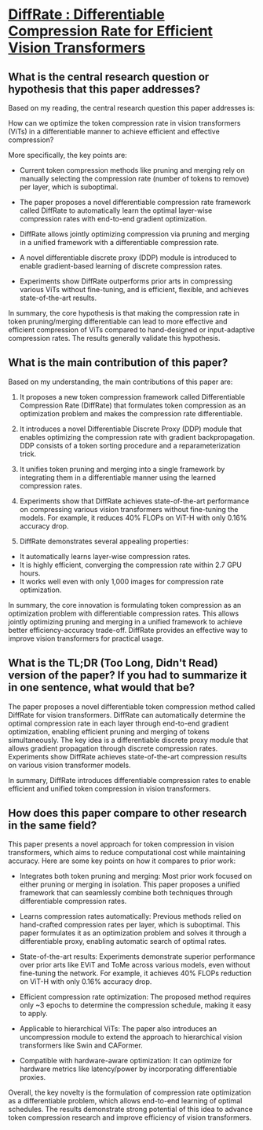 # [DiffRate : Differentiable Compression Rate for Efficient Vision   Transformers](https://arxiv.org/abs/2305.17997)

## What is the central research question or hypothesis that this paper addresses?

 Based on my reading, the central research question this paper addresses is:

How can we optimize the token compression rate in vision transformers (ViTs) in a differentiable manner to achieve efficient and effective compression? 

More specifically, the key points are:

- Current token compression methods like pruning and merging rely on manually selecting the compression rate (number of tokens to remove) per layer, which is suboptimal. 

- The paper proposes a novel differentiable compression rate framework called DiffRate to automatically learn the optimal layer-wise compression rates with end-to-end gradient optimization.

- DiffRate allows jointly optimizing compression via pruning and merging in a unified framework with a differentiable compression rate.

- A novel differentiable discrete proxy (DDP) module is introduced to enable gradient-based learning of discrete compression rates.

- Experiments show DiffRate outperforms prior arts in compressing various ViTs without fine-tuning, and is efficient, flexible, and achieves state-of-the-art results.

In summary, the core hypothesis is that making the compression rate in token pruning/merging differentiable can lead to more effective and efficient compression of ViTs compared to hand-designed or input-adaptive compression rates. The results generally validate this hypothesis.


## What is the main contribution of this paper?

 Based on my understanding, the main contributions of this paper are:

1. It proposes a new token compression framework called Differentiable Compression Rate (DiffRate) that formulates token compression as an optimization problem and makes the compression rate differentiable. 

2. It introduces a novel Differentiable Discrete Proxy (DDP) module that enables optimizing the compression rate with gradient backpropagation. DDP consists of a token sorting procedure and a reparameterization trick.

3. It unifies token pruning and merging into a single framework by integrating them in a differentiable manner using the learned compression rates.

4. Experiments show that DiffRate achieves state-of-the-art performance on compressing various vision transformers without fine-tuning the models. For example, it reduces 40% FLOPs on ViT-H with only 0.16% accuracy drop.

5. DiffRate demonstrates several appealing properties:
- It automatically learns layer-wise compression rates.
- It is highly efficient, converging the compression rate within 2.7 GPU hours. 
- It works well even with only 1,000 images for compression rate optimization.

In summary, the core innovation is formulating token compression as an optimization problem with differentiable compression rates. This allows jointly optimizing pruning and merging in a unified framework to achieve better efficiency-accuracy trade-off. DiffRate provides an effective way to improve vision transformers for practical usage.


## What is the TL;DR (Too Long, Didn't Read) version of the paper? If you had to summarize it in one sentence, what would that be?

 The paper proposes a novel differentiable token compression method called DiffRate for vision transformers. DiffRate can automatically determine the optimal compression rate in each layer through end-to-end gradient optimization, enabling efficient pruning and merging of tokens simultaneously. The key idea is a differentiable discrete proxy module that allows gradient propagation through discrete compression rates. Experiments show DiffRate achieves state-of-the-art compression results on various vision transformer models.

In summary, DiffRate introduces differentiable compression rates to enable efficient and unified token compression in vision transformers.


## How does this paper compare to other research in the same field?

 This paper presents a novel approach for token compression in vision transformers, which aims to reduce computational cost while maintaining accuracy. Here are some key points on how it compares to prior work:

- Integrates both token pruning and merging: Most prior work focused on either pruning or merging in isolation. This paper proposes a unified framework that can seamlessly combine both techniques through differentiable compression rates.

- Learns compression rates automatically: Previous methods relied on hand-crafted compression rates per layer, which is suboptimal. This paper formulates it as an optimization problem and solves it through a differentiable proxy, enabling automatic search of optimal rates. 

- State-of-the-art results: Experiments demonstrate superior performance over prior arts like EViT and ToMe across various models, even without fine-tuning the network. For example, it achieves 40% FLOPs reduction on ViT-H with only 0.16% accuracy drop.

- Efficient compression rate optimization: The proposed method requires only ~3 epochs to determine the compression schedule, making it easy to apply.

- Applicable to hierarchical ViTs: The paper also introduces an uncompression module to extend the approach to hierarchical vision transformers like Swin and CAFormer.

- Compatible with hardware-aware optimization: It can optimize for hardware metrics like latency/power by incorporating differentiable proxies.

Overall, the key novelty is the formulation of compression rate optimization as a differentiable problem, which allows end-to-end learning of optimal schedules. The results demonstrate strong potential of this idea to advance token compression research and improve efficiency of vision transformers.
